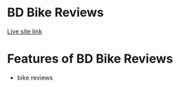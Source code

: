 # BD Bike Reviews 
[Live site link](https://bd-bike-reviews-jm-9.netlify.app/)

# Features of BD Bike Reviews
* bike reviews 
